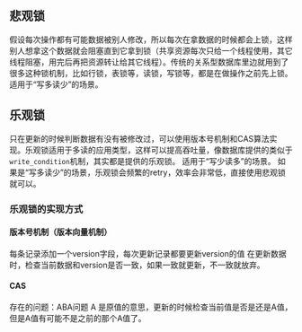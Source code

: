 ## 悲观锁
假设每次操作都有可能数据被别人修改，所以每次在拿数据的时候都会上锁，这样别人想拿这个数据就会阻塞直到它拿到锁（共享资源每次只给一个线程使用，其它线程阻塞，用完后再把资源转让给其它线程）。传统的关系型数据库里边就用到了很多这种锁机制，比如行锁，表锁等，读锁，写锁等，都是在做操作之前先上锁。
适用于“写多读少”的场景。

## 乐观锁
只在更新的时候判断数据有没有被修改过，可以使用版本号机制和CAS算法实现。乐观锁适用于多读的应用类型，这样可以提高吞吐量，像数据库提供的类似于`write_condition`机制，其实都是提供的乐观锁。
适用于“写少读多”的场景。
如果是“写多读少”的场景，乐观锁会频繁的retry，效率会非常低，直接使用悲观锁就可以。
### 乐观锁的实现方式
#### 版本号机制（版本向量机制）
每条记录添加一个version字段，每次更新记录都要更新version的值
在更新数据时，检查当前数据和version是否一致，如果一致就更新，不一致就放弃。
#### CAS
存在的问题：ABA问题
A 是原值的意思，更新的时候检查当前值是否是还是A值，但是A值有可能不是之前的那个A值了。

